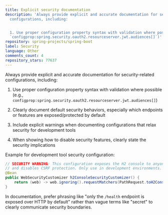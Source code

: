 ```yaml
---
title: Explicit security documentation
description: 'Always provide explicit and accurate documentation for security-related
  configurations, including:


  1. Use proper configuration property syntax with validation where possible (e.g.,
  `configprop:spring.security.oauth2.resourceserver.jwt.audiences[]`)'
repository: spring-projects/spring-boot
label: Security
language: Other
comments_count: 4
repository_stars: 77637
---
```


Always provide explicit and accurate documentation for security-related configurations, including:

1. Use proper configuration property syntax with validation where possible (e.g., `configprop:spring.security.oauth2.resourceserver.jwt.audiences[]`)

2. Clearly document default security behaviors, especially which endpoints or features are exposed/protected by default

3. Include explicit warnings when documenting configurations that relax security for development tools

4. When showing how to disable security features, clearly state the security implications

Example for development tool security configuration:

```java
// SECURITY WARNING: This configuration exposes the H2 console to anyone 
// and disables CSRF protection. Only use in development environments.
@Bean
public WebSecurityCustomizer h2ConsoleSecurityCustomizer() {
    return (web) -> web.ignoring().requestMatchers(PathRequest.toH2Console());
}
```

In documentation, prefer phrasing like "only the `/health` endpoint is exposed over HTTP by default" rather than vague terms like "secret" to clearly communicate security boundaries.